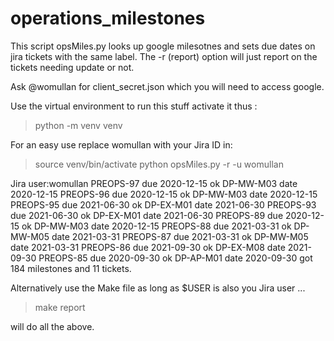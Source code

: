 # operations_milestones

This script opsMiles.py looks up google milesotnes and sets due dates on jira tickets with the same label.
The -r (report) option will just report on the tickets needing update or not. 

Ask @womullan for client_secret.json which you will need to access google. 

Use the virtual environment to run this stuff activate it thus :

>  	python -m venv venv 

For an easy use replace womullan with your Jira ID in:

> source venv/bin/activate 
> python opsMiles.py -r -u womullan 

Jira user:womullan
PREOPS-97 due 2020-12-15 ok  DP-MW-M03 date 2020-12-15
PREOPS-96 due 2020-12-15 ok  DP-MW-M03 date 2020-12-15
PREOPS-95 due 2021-06-30 ok  DP-EX-M01 date 2021-06-30
PREOPS-93 due 2021-06-30 ok  DP-EX-M01 date 2021-06-30
PREOPS-89 due 2020-12-15 ok  DP-MW-M03 date 2020-12-15
PREOPS-88 due 2021-03-31 ok  DP-MW-M05 date 2021-03-31
PREOPS-87 due 2021-03-31 ok  DP-MW-M05 date 2021-03-31
PREOPS-86 due 2021-09-30 ok  DP-EX-M08 date 2021-09-30
PREOPS-85 due 2020-09-30 ok  DP-AP-M01 date 2020-09-30
got 184 milestones and 11 tickets.



Alternatively use the Make file as long as $USER is also you Jira user ... 

> make report 

will do all the above.
